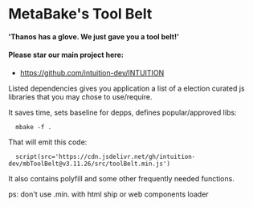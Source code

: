 
# MetaBake's Tool Belt

#### 'Thanos has a glove. We just gave you a tool belt!'

#### Please star our main project here:
- https://github.com/intuition-dev/INTUITION

Listed dependencies gives you application a list of a election curated js libraries that you may chose to use/require.


It saves time, sets baseline for depps, defines popular/approved libs:

      mbake -f .

That will emit this code:

      script(src='https://cdn.jsdelivr.net/gh/intuition-dev/mbToolBelt@v3.11.26/src/toolBelt.min.js')

It also contains polyfill and some other frequently needed functions.

ps: don't use .min. with html ship or web components loader